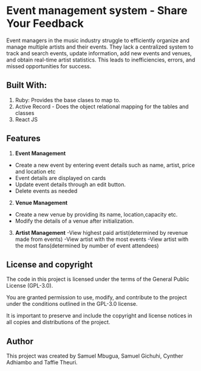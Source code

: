 # Event management system - Share Your Feedback
Event managers in the music industry struggle to efficiently organize and manage multiple artists and their events. They lack a centralized system to track and search events, update information, add new events and venues, and obtain real-time artist statistics. This leads to inefficiencies, errors, and missed opportunities for success.


## Built With:
1. Ruby: Provides the base clases to map to.
2. Active Record - Does the object relational mapping for the tables and classes
3. React JS

## Features

1. **Event Management**
  - Create a new event by entering event details such as name, artist, price and location etc
  - Event details are displayed on cards
  - Update event details through an edit button.
  - Delete events as needed

2. **Venue Management**
  - Create a new venue by providing its name, location,capacity etc.
  - Modify the details of a venue after initialization.

3. **Artist Management**
  -View highest paid artist(determined by revenue made from events)
  -View artist with the most events
  -View artist with the most fans(determined by number of event attendees)

## License and copyright
The code in this project is licensed under the terms of the General Public License (GPL-3.0).

You are granted permission to use, modify, and contribute to the project under the conditions outlined in the GPL-3.0 license.

It is important to preserve and include the copyright and license notices in all copies and distributions of the project.

## Author
This project was created by Samuel Mbugua, Samuel Gichuhi, Cynther Adhiambo and Taffie Theuri.